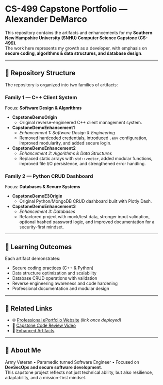 # CS-499 Capstone Portfolio — Alexander DeMarco  

This repository contains the artifacts and enhancements for my **Southern New Hampshire University (SNHU) Computer Science Capstone (CS-499)**.  
The work here represents my growth as a developer, with emphasis on **secure coding, algorithms & data structures, and database design**.  

---

## 📂 Repository Structure  

The repository is organized into two families of artifacts:  

### **Family 1 — C++ Client System**  
Focus: **Software Design & Algorithms**  
- **CapstoneDemoOrigin**  
  - Original reverse-engineered C++ client management system.  
- **CapstoneDemoEnhancement1**  
  - *Enhancement 1: Software Design & Engineering*  
  - Removed hardcoded credentials, introduced `.env` configuration, improved modularity, and added secure login.  
- **CapstoneDemoEnhancement2**  
  - *Enhancement 2: Algorithms & Data Structures*  
  - Replaced static arrays with `std::vector`, added modular functions, improved file I/O persistence, and strengthened error handling.  

### **Family 2 — Python CRUD Dashboard**  
Focus: **Databases & Secure Systems**  
- **CapstoneDemoE3Origin**  
  - Original Python/MongoDB CRUD dashboard built with Plotly Dash.  
- **CapstoneDemoEnhancement3**  
  - *Enhancement 3: Databases*  
  - Refactored project with mock/test data, stronger input validation, optional hashed password logic, and improved documentation for a security-first mindset.  

---

## 🎯 Learning Outcomes  

Each artifact demonstrates:  
- Secure coding practices (C++ & Python)  
- Data structure optimization and scalability  
- Database CRUD operations with validation  
- Reverse engineering awareness and code hardening  
- Professional documentation and modular design  

---

## 🔗 Related Links  

- 🌐 [Professional ePortfolio Website](#) *(link once deployed)*  
- 🎥 [Capstone Code Review Video](assets/video/CapstoneCodeReview.mp4)  
- 📄 [Enhanced Artifacts](./)  

---

## 👋 About Me  

Army Veteran • Paramedic turned Software Engineer • Focused on **DevSecOps and secure software development**.  
This capstone project reflects not just technical ability, but also resilience, adaptability, and a mission-first mindset.  
